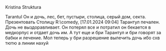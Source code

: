 Kristina
    Struktura
        
Tarantul
    Он и дочь, лес, бет, пустыри, столица, серый дом, секта.
    Презентовать Столицу
    R:\comedy, [17.01.2024 09:04]
    Тарантул печален. Дочь не выздоравливает. Он потерял все и потратил он бекается в медкорпус и отдает дочь им.
    А тут еще и бри 
    Тарантул и бри говорят за бабки и лечение. Мол теперь у бри разрешение вылечить дочь ибо схв тютю а линии нахуй
